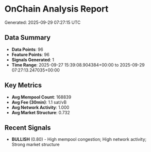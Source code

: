 # OnChain Analysis Report
Generated: 2025-09-29 07:27:15 UTC

## Data Summary
- **Data Points**: 96
- **Feature Points**: 96
- **Signals Generated**: 1
- **Time Range**: 2025-09-27 15:39:08.904384+00:00 to 2025-09-29 07:27:13.247035+00:00

## Key Metrics
- **Avg Mempool Count**: 168839
- **Avg Fee (30min)**: 1.1 sat/vB
- **Avg Network Activity**: 1.000
- **Avg Market Structure**: 0.732

## Recent Signals
- **BULLISH** (0.80) - High mempool congestion; High network activity; Strong market structure
